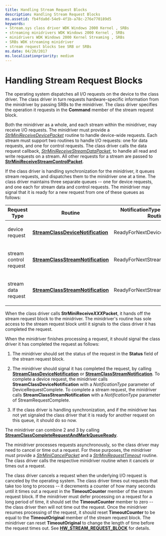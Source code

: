 ```yaml
---
title: Handling Stream Request Blocks
description: Handling Stream Request Blocks
ms.assetid: fb4fda0d-54e9-4f1b-a78c-276e770189d5
keywords:
- Stream.sys class driver WDK Windows 2000 Kernel , SRBs
- streaming minidrivers WDK Windows 2000 Kernel , SRBs
- minidrivers WDK Windows 2000 Kernel Streaming , SRBs
- SRBs WDK streaming minidriver
- stream request blocks See SRB or SRBs
ms.date: 04/20/2017
ms.localizationpriority: medium
---
```


# Handling Stream Request Blocks





The operating system dispatches all I/O requests on the device to the class driver. The class driver in turn requests hardware-specific information from the minidriver by passing SRBs to the minidriver. The class driver specifies the operation it requests in the **Command** member of the stream request block.

Both the minidriver as a whole, and each stream within the minidriver, may receive I/O requests. The minidriver must provide a [*StrMiniReceiveDevicePacket*](https://docs.microsoft.com/windows-hardware/drivers/ddi/content/strmini/nc-strmini-phw_receive_device_srb) routine to handle device-wide requests. Each stream must support two routines to handle I/O requests: one for data requests, and one for control requests. The class driver calls the data request callback, [*StrMiniReceiveStreamDataPacket*](https://docs.microsoft.com/windows-hardware/drivers/ddi/content/strmini/nc-strmini-phw_receive_device_srb), to handle all read and write requests on a stream. All other requests for a stream are passed to [**StrMiniReceiveStreamControlPacket**](https://docs.microsoft.com/previous-versions/ff568467(v=vs.85)).

If the class driver is handling synchronization for the minidriver, it queues stream requests, and dispatches them to the minidriver one at a time. The class driver maintains three separate queues -- one for device requests, and one each for stream data and control requests. The minidriver may signal that it is ready for a new request from one of these queues as follows:

<table>
<colgroup>
<col width="33%" />
<col width="33%" />
<col width="33%" />
</colgroup>
<thead>
<tr class="header">
<th>Request Type</th>
<th>Routine</th>
<th>NotificationType Parameter of Routine</th>
</tr>
</thead>
<tbody>
<tr class="odd">
<td><p>device request</p></td>
<td><p><a href="https://docs.microsoft.com/windows-hardware/drivers/ddi/content/strmini/nf-strmini-streamclassdevicenotification" data-raw-source="[&lt;strong&gt;StreamClassDeviceNotification&lt;/strong&gt;](https://docs.microsoft.com/windows-hardware/drivers/ddi/content/strmini/nf-strmini-streamclassdevicenotification)"><strong>StreamClassDeviceNotification</strong></a></p></td>
<td><p>ReadyForNextDeviceRequest</p></td>
</tr>
<tr class="even">
<td><p>stream control request</p></td>
<td><p><a href="https://docs.microsoft.com/windows-hardware/drivers/ddi/content/strmini/nf-strmini-streamclassstreamnotification" data-raw-source="[&lt;strong&gt;StreamClassStreamNotification&lt;/strong&gt;](https://docs.microsoft.com/windows-hardware/drivers/ddi/content/strmini/nf-strmini-streamclassstreamnotification)"><strong>StreamClassStreamNotification</strong></a></p></td>
<td><p>ReadyForNextStreamControlRequest</p></td>
</tr>
<tr class="odd">
<td><p>stream data request</p></td>
<td><p><a href="https://docs.microsoft.com/windows-hardware/drivers/ddi/content/strmini/nf-strmini-streamclassstreamnotification" data-raw-source="[&lt;strong&gt;StreamClassStreamNotification&lt;/strong&gt;](https://docs.microsoft.com/windows-hardware/drivers/ddi/content/strmini/nf-strmini-streamclassstreamnotification)"><strong>StreamClassStreamNotification</strong></a></p></td>
<td><p>ReadyForNextStreamDataRequest</p></td>
</tr>
</tbody>
</table>

 

When the class driver calls **StrMiniReceive*XXX*Packet**, it hands off the stream request block to the minidriver. The minidriver's routine has sole access to the stream request block until it signals to the class driver it has completed the request.

When the minidriver finishes processing a request, it should signal the class driver it has completed the request as follows:

1.  The minidriver should set the status of the request in the **Status** field of the stream request block.

2.  The minidriver should signal it has completed the request, by calling [**StreamClassDeviceNotification**](https://docs.microsoft.com/windows-hardware/drivers/ddi/content/strmini/nf-strmini-streamclassdevicenotification) or [**StreamClassStreamNotification**](https://docs.microsoft.com/windows-hardware/drivers/ddi/content/strmini/nf-strmini-streamclassstreamnotification). To complete a device request, the minidriver calls **StreamClassDeviceNotification** with a *NotificationType* parameter of DeviceRequestComplete. To complete a stream request, the minidriver calls **StreamClassStreamNotification** with a *NotificationType* parameter of StreamRequestComplete.

3.  If the class driver is handling synchronization, and if the minidriver has not yet signaled the class driver that it is ready for another request on this queue, it should do so now.

The minidriver can combine 2 and 3 by calling [**StreamClassCompleteRequestAndMarkQueueReady**](https://docs.microsoft.com/windows-hardware/drivers/ddi/content/strmini/nf-strmini-streamclasscompleterequestandmarkqueueready).

The minidriver processes requests asynchronously, so the class driver may need to cancel or time out a request. For these purposes, the minidriver must provide a [*StrMiniCancelPacket*](https://docs.microsoft.com/windows-hardware/drivers/ddi/content/strmini/nc-strmini-phw_cancel_srb) and a [*StrMiniRequestTimeout*](https://docs.microsoft.com/windows-hardware/drivers/ddi/content/strmini/nc-strmini-phw_request_timeout_handler) routine. The class driver calls the respective minidriver routine when it cancels or times out a request.

The class driver cancels a request when the underlying I/O request is canceled by the operating system. The class driver times out requests that take too long to process -- it decrements a counter of how many seconds until it times out a request in the **TimeoutCounter** member of the stream request block. If the minidriver must defer processing on a request for a long period of time, it should set the **TimeoutCounter** member to zero -- the class driver then will not time out the request. Once the minidriver resumes processing of the request, it should reset **TimeoutCounter** to be equal to the **TimeoutOriginal** member of the stream request block. The minidriver can reset **TimeoutOriginal** to change the length of time before the request times out. See [**HW\_STREAM\_REQUEST\_BLOCK**](https://docs.microsoft.com/windows-hardware/drivers/ddi/content/strmini/ns-strmini-_hw_stream_request_block) for details.

 

 




